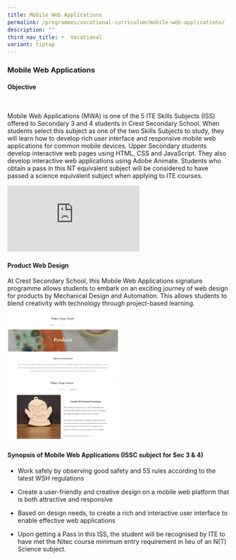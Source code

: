 ```yaml
---
title: Mobile Web Applications
permalink: /programmes/vocational-curriculum/mobile-web-applications/
description: ""
third_nav_title: •	Vocational
variant: tiptap
---
```

<h3>Mobile Web Applications</h3>
<h4>Objective</h4>
<div class="isomer-image-wrapper">
<img style="width: 50%;" height="auto" width="100%" alt="" src="/images/Eugene/mwa1.jpg">
</div>
<p>Mobile Web Applications (MWA) is one of the 5 ITE Skills Subjects (ISS)
offered to Secondary 3 and 4 students in Crest Secondary School. When students
select this subject as one of the two Skills Subjects to study, they will
learn how to develop rich user interface and responsive mobile web applications
for common mobile devices. Upper Secondary students develop interactive
web pages using HTML, CSS and JavaScript. They also develop interactive
web applications using Adobe Animate. Students who obtain a pass in this
NT equivalent subject will be considered to have passed a science equivalent
subject when applying to ITE courses.</p>
<div class="iframe-wrapper">
<iframe allowfullscreen="true" frameborder="0" src="https://www.youtube.com/embed/FpdjPzItzoc?si=9L9XA0_C_TU3ff1V"></iframe>
</div>
<p></p>
<h4>Product Web Design</h4>
<p>At Crest Secondary School, this Mobile Web Applications signature programme
allows students to embark on an exciting journey of web design for products
by Mechanical Design and Automation. This allows students to blend creativity
with technology through project-based learning.</p>
<div class="isomer-image-wrapper">
<img style="width: 50%;" height="auto" width="100%" alt="" src="/images/Eugene/mwa2.png">
</div>
<div class="isomer-image-wrapper">
<img style="width: 50%;" height="auto" width="100%" alt="" src="/images/Eugene/mwa3.png">
</div>
<p></p>
<h4>Synopsis of Mobile Web Applications (ISSC subject for Sec 3 &amp; 4)</h4>
<ul data-tight="true" class="tight">
<li>
<p>Work safely by observing good safety and 5S rules according to the latest
WSH regulations</p>
</li>
<li>
<p>Create a user-friendly and creative design on a mobile web platform that
is both attractive and responsive</p>
</li>
<li>
<p>Based on design needs, to create a rich and interactive user interface
to enable effective web applications</p>
</li>
<li>
<p>Upon getting a Pass in this ISS, the student will be recognised by ITE
to have met the Nitec course minimum entry requirement in lieu of an N(T)
Science subject.</p>
</li>
</ul>
<p></p>